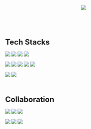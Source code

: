 <!-- 헤더 배너 -->
<p align="center">
  <img src="https://capsule-render.vercel.app/api?type=rounded&color=0:00C9FF,100:92FE9D&height=150&section=header&text=Welcome!&fontSize=50&animation=twinkling&fontColor=ffffff&desc=to%20Sunghyun's%20Hub&descAlignY=75&descAlign=60"/>
</p>
<br>
<br>
<br>

<!-- Tech Stacks -->
<p style="font-size:24px; font-weight:600; margin:24px 0 16px 0;"><b>Tech Stacks</b></p>

<p>
  <img src="https://img.shields.io/badge/Python-3776AB?style=flat-square&logo=python&logoColor=white"/>
  <img src="https://img.shields.io/badge/Java-E76F00?style=flat-square&logo=java&logoColor=white"/>
  <img src="https://img.shields.io/badge/Spring-6DB33F?style=flat-square&logo=spring&logoColor=white"/>
  <img src="https://img.shields.io/badge/Spring_Security-6DB33F?style=flat-square&logo=springsecurity&logoColor=white"/>
</p>

<p>
  <img src="https://img.shields.io/badge/MySQL-4479A1?style=flat-square&logo=mysql&logoColor=white"/>
  <img src="https://img.shields.io/badge/Redis-FF4438?style=flat-square&logo=redis&logoColor=white"/>
  <img src="https://img.shields.io/badge/Docker-2496ED?style=flat-square&logo=docker&logoColor=white"/>
  <img src="https://img.shields.io/badge/Kubernetes-326CE5?style=flat-square&logo=kubernetes&logoColor=white"/>
  <img src="https://img.shields.io/badge/Jenkins-D24939?style=flat-square&logo=jenkins&logoColor=white"/>
</p>

<p>
  <img src="https://img.shields.io/badge/MQTT-660066?style=flat-square&logo=mqtt&logoColor=white"/>
  <img src="https://img.shields.io/badge/NGINX-009639?style=flat-square&logo=nginx&logoColor=white"/>
</p>

<br>

<!-- Collaboration -->
<p style="font-size:24px; font-weight:600; margin:24px 0 16px 0;"><b>Collaboration</b></p>

<p>
  <img src="https://img.shields.io/badge/Git-F05032?style=flat-square&logo=git&logoColor=white"/>
  <img src="https://img.shields.io/badge/GitHub-181717?style=flat-square&logo=github&logoColor=white"/>
  <img src="https://img.shields.io/badge/GitLab-FC6D26?style=flat-square&logo=gitlab&logoColor=white"/>
</p>

<p>
  <img src="https://img.shields.io/badge/Jira-0052CC?style=flat-square&logo=jira&logoColor=white"/>
  <img src="https://img.shields.io/badge/Confluence-172B4D?style=flat-square&logo=confluence&logoColor=white"/>
  <img src="https://img.shields.io/badge/Notion-000000?style=flat-square&logo=notion&logoColor=white"/>
</p>
